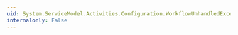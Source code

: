 ```yaml
---
uid: System.ServiceModel.Activities.Configuration.WorkflowUnhandledExceptionElement.BehaviorType
internalonly: False
---
```

